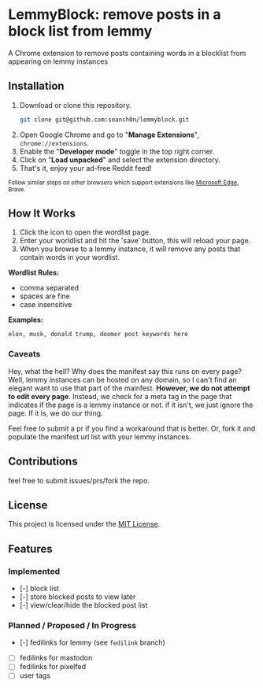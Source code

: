 # LemmyBlock: remove posts in a block list from lemmy


A Chrome extension to remove posts containing words in a blocklist from appearing on lemmy instances

## **Installation**

1. Download or clone this repository.
   ```sh
   git clone git@github.com:seanch0n/lemmyblock.git
   ```
1. Open Google Chrome and go to "**Manage Extensions**", `chrome://extensions`.
1. Enable the "**Developer mode**" toggle in the top right corner.
1. Click on "**Load unpacked**" and select the extension directory.
1. That's it, enjoy your ad-free Reddit feed!

<sup>Follow similar steps on other browsers which support extensions like [Microsoft Edge](https://learn.microsoft.com/en-us/microsoft-edge/extensions-chromium/getting-started/extension-sideloading), Brave.</sup>

## **How It Works**

1. Click the icon to open the wordlist page.
2. Enter your worldlist and hit the 'save' button, this will reload your page.
3. When you browse to a lemmy instance, it will remove any posts that contain words in your wordlist.

**Wordlist Rules:**
- comma separated
- spaces are fine
- case insensitive

**Examples:**
```
elon, musk, donald trump, doomer post keywords here
```

### Caveats

Hey, what the hell? Why does the manifest say this runs on every page?
Well, lemmy instances can be hosted on any domain, so I can't find an elegant want to use that part of the mainfest. **However, we do not attempt to edit every page**.
Instead, we check for a meta tag in the page that indicates if the page is a lemmy instance or not. if it isn't, we just ignore the page. If it is, we do our thing.

Feel free to submit a pr if you find a workaround that is better. Or, fork it and populate the manifest url list with your lemmy instances.

## **Contributions**

feel free to submit issues/prs/fork the repo.

## **License**

This project is licensed under the [MIT License](LICENSE).


## Features

### Implemented

- [-] block list 
- [-] store blocked posts to view later
- [-] view/clear/hide the blocked post list

### Planned / Proposed / In Progress

- [-] fedilinks for lemmy (see `fedilink` branch)
- [ ] fedilinks for mastodon
- [ ] fedilinks for pixelfed
- [ ] user tags